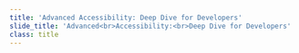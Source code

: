 ```yaml
---
title: 'Advanced Accessibility: Deep Dive for Developers'
slide_title: 'Advanced<br>Accessibility:<br>Deep Dive for Developers'
class: title
---
```

<!-- more -->